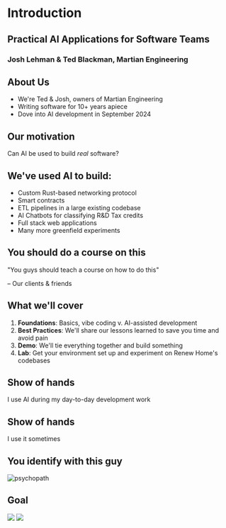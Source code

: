 # Introduction
<!-- section-time: 5m -->

## Practical AI Applications for Software Teams 

### Josh Lehman & Ted Blackman, Martian Engineering

## About Us

- We're Ted & Josh, owners of Martian Engineering
- Writing software for 10+ years apiece
- Dove into AI development in September 2024

## Our motivation
<!-- hide-title, lead -->

Can AI be used to build *real* software?

## We've used AI to build:

- Custom Rust-based networking protocol
- Smart contracts
- ETL pipelines in a large existing codebase
- AI Chatbots for classifying R&D Tax credits
- Full stack web applications
- Many more greenfield experiments

## You should do a course on this
<!-- hide-title, lead -->

"You guys should teach a course on how to do this" 

– Our clients & friends

## What we'll cover

1. **Foundations**: Basics, vibe coding v. AI-assisted development
2. **Best Practices**: We'll share our lessons learned to save you time and avoid pain
3. **Demo**: We'll tie everything together and build something
4. **Lab**: Get your environment set up and experiment on Renew Home's codebases

## Show of hands
<!-- lead -->

I use AI during my day-to-day development work

## Show of hands
<!-- lead -->

I use it sometimes

## You identify with this guy

![psychopath](/psychopath.png)

## Goal
<!-- image-columns -->

![](/skeptic.png)
![](/they-took-our-jobs.png)
